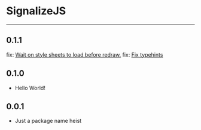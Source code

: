 # SignalizeJS

---

## 0.1.1
fix: [Wait on style sheets to load before redraw.](https://github.com/signalizejs/signalize/pull/39/commits/a2e804899ed957aff3af6442562633c846624042)
fix: [Fix typehints](https://github.com/signalizejs/signalize/pull/39/commits/1a13e9a849aa7412cbf6aebf05a06043d6ffeda7)

## 0.1.0
- Hello World!

## 0.0.1
- Just a package name heist
